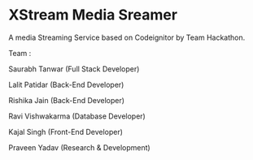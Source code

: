 # XStream Media Sreamer

A media Streaming Service based on Codeignitor by Team Hackathon.

Team :


Saurabh Tanwar (Full Stack Developer)

Lalit Patidar (Back-End Developer)

Rishika Jain (Back-End Developer)

Ravi Vishwakarma (Database Developer)

Kajal Singh (Front-End Developer)

Praveen Yadav (Research & Development)
